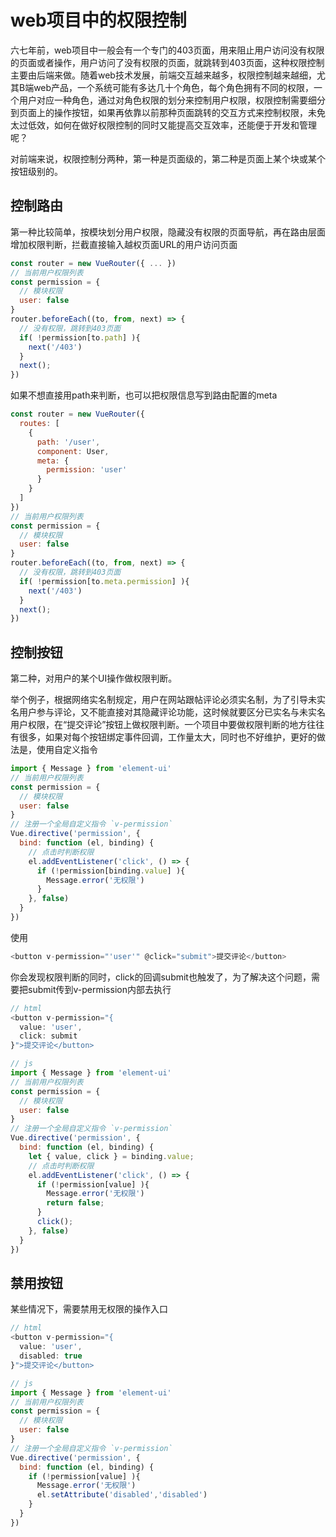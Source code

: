 # web项目中的权限控制

六七年前，web项目中一般会有一个专门的403页面，用来阻止用户访问没有权限的页面或者操作，用户访问了没有权限的页面，就跳转到403页面，这种权限控制主要由后端来做。随着web技术发展，前端交互越来越多，权限控制越来越细，尤其B端web产品，一个系统可能有多达几十个角色，每个角色拥有不同的权限，一个用户对应一种角色，通过对角色权限的划分来控制用户权限，权限控制需要细分到页面上的操作按钮，如果再依靠以前那种页面跳转的交互方式来控制权限，未免太过低效，如何在做好权限控制的同时又能提高交互效率，还能便于开发和管理呢？

对前端来说，权限控制分两种，第一种是页面级的，第二种是页面上某个块或某个按钮级别的。

## 控制路由

第一种比较简单，按模块划分用户权限，隐藏没有权限的页面导航，再在路由层面增加权限判断，拦截直接输入越权页面URL的用户访问页面

```js
const router = new VueRouter({ ... })
// 当前用户权限列表
const permission = {
  // 模块权限
  user: false
}
router.beforeEach((to, from, next) => {
  // 没有权限，跳转到403页面
  if( !permission[to.path] ){
    next('/403')
  }
  next();
})
```
如果不想直接用path来判断，也可以把权限信息写到路由配置的meta  

```js
const router = new VueRouter({
  routes: [
    {
      path: '/user',
      component: User,
      meta: {
        permission: 'user'
      }
    }
  ]
})
// 当前用户权限列表
const permission = {
  // 模块权限
  user: false
}
router.beforeEach((to, from, next) => {
  // 没有权限，跳转到403页面
  if( !permission[to.meta.permission] ){
    next('/403')
  }
  next();
})
```
## 控制按钮

第二种，对用户的某个UI操作做权限判断。

举个例子，根据网络实名制规定，用户在网站跟帖评论必须实名制，为了引导未实名用户参与评论，又不能直接对其隐藏评论功能，这时候就要区分已实名与未实名用户权限，在“提交评论”按钮上做权限判断。一个项目中要做权限判断的地方往往有很多，如果对每个按钮绑定事件回调，工作量太大，同时也不好维护，更好的做法是，使用自定义指令

```js
import { Message } from 'element-ui'
// 当前用户权限列表
const permission = {
  // 模块权限
  user: false
}
// 注册一个全局自定义指令 `v-permission`
Vue.directive('permission', {
  bind: function (el, binding) {
    // 点击时判断权限
    el.addEventListener('click', () => {
      if (!permission[binding.value] ){
        Message.error('无权限')
      }
    }, false)
  }
})
```

使用

```js
<button v-permission="'user'" @click="submit">提交评论</button>
```
你会发现权限判断的同时，click的回调submit也触发了，为了解决这个问题，需要把submit传到v-permission内部去执行  

```js
// html
<button v-permission="{
  value: 'user',
  click: submit
}">提交评论</button>

// js
import { Message } from 'element-ui'
// 当前用户权限列表
const permission = {
  // 模块权限
  user: false
}
// 注册一个全局自定义指令 `v-permission`
Vue.directive('permission', {
  bind: function (el, binding) {
    let { value, click } = binding.value;
    // 点击时判断权限
    el.addEventListener('click', () => {
      if (!permission[value] ){
        Message.error('无权限')
        return false;
      }
      click();
    }, false)
  }
})
```
## 禁用按钮

某些情况下，需要禁用无权限的操作入口

```js
// html
<button v-permission="{
  value: 'user',
  disabled: true
}">提交评论</button>

// js
import { Message } from 'element-ui'
// 当前用户权限列表
const permission = {
  // 模块权限
  user: false
}
// 注册一个全局自定义指令 `v-permission`
Vue.directive('permission', {
  bind: function (el, binding) {
    if (!permission[value] ){
      Message.error('无权限')
      el.setAttribute('disabled','disabled')
    }
  }
})
```

